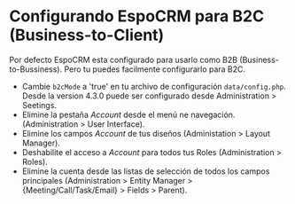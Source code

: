 # Configurando EspoCRM para B2C (Business-to-Client)

Por defecto EspoCRM esta configurado para usarlo como B2B (Business-to-Bussiness). Pero tu puedes facilmente configurarlo para B2C.

* Cambie `b2cMode` a 'true' en tu archivo de configuración `data/config.php`. Desde la version 4.3.0 puede ser configurado desde Administration > Seetings.
* Elimine la pestaña *Account* desde el menú ne navegación. (Administration > User Interface).
* Elimine los campos *Account* de tus diseños (Administation > Layout Manager).
* Deshabilite el acceso a *Account* para todos tus Roles (Administration > Roles).
* Elimine la cuenta desde las listas de selección de todos los campos principales (Administration > Entity Manager > {Meeting/Call/Task/Email} > Fields > Parent).
